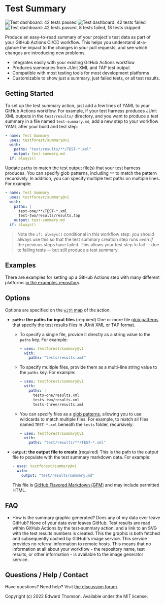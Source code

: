 Test Summary
============
![Test dashboard: 42 tests passed](http://svg.testforest.io/dashboard.svg?p=42) ![Test dashboard: 42 tests failed](http://svg.testforest.io/dashboard.svg?f=42) ![Test dashboard: 42 tests passed, 8 tests failed, 18 tests skipped](http://svg.testforest.io/dashboard.svg?p=42&f=8&s=18)

Produce an easy-to-read summary of your project's test data as part of your GitHub Actions CI/CD workflow. This helps you understand at-a-glance the impact to the changes in your pull requests, and see which changes are introducing new problems.

* Integrates easily with your existing GitHub Actions workflow
* Produces summaries from JUnit XML and TAP test output
* Compatible with most testing tools for most development platforms
* Customizable to show just a summary, just failed tests, or all test results.

Getting Started
---------------
To set up the test summary action, just add a few lines of YAML to your GitHub Actions workflow. For example, if your test harness produces JUnit XML outputs in the `test/results/` directory, and you want to produce a test summary in a file named `test-summary.md`, add a new step to your workflow YAML after your build and test step:

```yaml
- name: Test Summary
  uses: testforest/summary@v1
  with:
    paths: "test/results/**/TEST-*.xml"
    output: test-summary.md
  if: always()
```

Update `paths` to match the test output file(s) that your test harness produces. You can specify glob patterns, including `**` to match the pattern recursively. In addition, you can specify multiple test paths on multiple lines. For example:

```yaml
- name: Test Summary
  uses: testforest/summary@v1
  with:
    paths: |
      test-one/**/TEST-*.xml
      test-two/results/results.tap
    output: test-summary.md
  if: always()
```

> Note the `if: always()` conditional in this workflow step: you should always use this so that the test summary creation step runs _even if_ the previous steps have failed. This allows your test step to fail -- due to failing tests -- but still produce a test summary.

Examples
--------
There are examples for setting up a GitHub Actions step with many different platforms [in the examples repository](https://github.com/testforest/examples).

Options
-------
Options are specified on the [`with` map](https://docs.github.com/en/actions/using-workflows/workflow-syntax-for-github-actions#jobsjob_idstepswith) of the action.

* **`paths`: the paths for input files** (required)
  One or more file [glob patterns](https://docs.github.com/en/actions/using-workflows/workflow-syntax-for-github-actions#filter-pattern-cheat-sheet) that specify the test results files in JUnit XML or TAP format.

  * To specify a single file, provide it directly as a string value to the `paths` key. For example:

    ```yaml
    - uses: testforest/summary@v1
      with:
        paths: "tests/results.xml"
    ```

  * To specify multiple files, provide them as a multi-line string value to the `paths` key. For example:

    ```yaml
    - uses: testforest/summary@v1
      with:
        paths: |
          tests-one/results.xml
          tests-two/results.xml
          tests-three/results.xml
    ```

  * You can specify files as a [glob patterns](https://docs.github.com/en/actions/using-workflows/workflow-syntax-for-github-actions#filter-pattern-cheat-sheet), allowing you to use wildcards to match multiple files. For example, to match all files named `TEST-*.xml` beneath the `tests` folder, recursively:

    ```yaml
    - uses: testforest/summary@v1
      with:
        paths: "test/results/**/TEST-*.xml"
    ```

* **`output`: the output file to create** (required)
  This is the path to the output file to populate with the test summary markdown data. For example:

  ```yaml
  - uses: testforest/summary@v1
    with:
      output: "test/results/summary.md"
  ```

  This file is [GitHub Flavored Markdown (GFM)](https://github.github.com/gfm/) and may include permitted HTML.

FAQ
---
* How is the summary graphic generated? Does any of my data ever leave GitHub?
  None of your data ever leaves GitHub. Test results are read within GitHub Actions by the test-summary action, and a link to an SVG with the test results numbers is created. This the graphic is both fetched and subsequently cached by GitHub's image service. This service provides no referral information to remote hosts. This means that no information at all about your workflow - the repository name, test results, or other information - is available to the image generator service.

Questions / Help / Contact
--------------------------
Have questions? Need help? Visit [the discussion forum](https://github.com/testforest/summary/discussions).

Copyright (c) 2022 Edward Thomson. Available under the MIT license.
